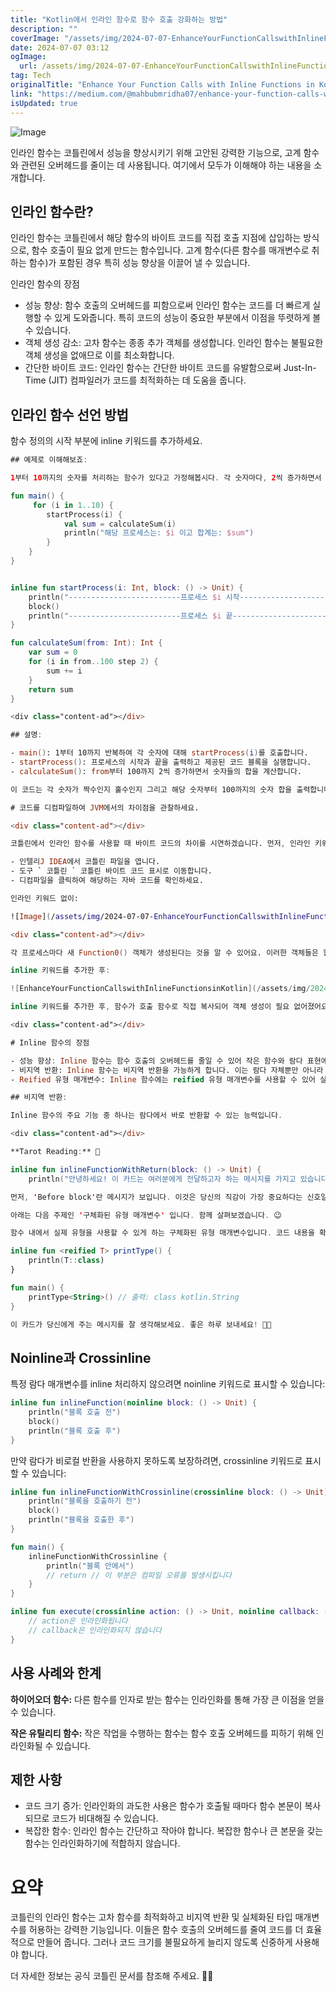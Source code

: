 ```yaml
---
title: "Kotlin에서 인라인 함수로 함수 호출 강화하는 방법"
description: ""
coverImage: "/assets/img/2024-07-07-EnhanceYourFunctionCallswithInlineFunctionsinKotlin_0.png"
date: 2024-07-07 03:12
ogImage:
  url: /assets/img/2024-07-07-EnhanceYourFunctionCallswithInlineFunctionsinKotlin_0.png
tag: Tech
originalTitle: "Enhance Your Function Calls with Inline Functions in Kotlin"
link: "https://medium.com/@mahbubmridha07/enhance-your-function-calls-with-inline-functions-in-kotlin-dfe1d938648d"
isUpdated: true
---
```


![Image](/assets/img/2024-07-07-EnhanceYourFunctionCallswithInlineFunctionsinKotlin_0.png)

인라인 함수는 코틀린에서 성능을 향상시키기 위해 고안된 강력한 기능으로, 고계 함수와 관련된 오버헤드를 줄이는 데 사용됩니다. 여기에서 모두가 이해해야 하는 내용을 소개합니다.

## 인라인 함수란?

인라인 함수는 코틀린에서 해당 함수의 바이트 코드를 직접 호출 지점에 삽입하는 방식으로, 함수 호출이 필요 없게 만드는 함수입니다. 고계 함수(다른 함수를 매개변수로 취하는 함수)가 포함된 경우 특히 성능 향상을 이끌어 낼 수 있습니다.

<div class="content-ad"></div>

인라인 함수의 장점

- 성능 향상: 함수 호출의 오버헤드를 피함으로써 인라인 함수는 코드를 더 빠르게 실행할 수 있게 도와줍니다. 특히 코드의 성능이 중요한 부분에서 이점을 뚜렷하게 볼 수 있습니다.
- 객체 생성 감소: 고차 함수는 종종 추가 객체를 생성합니다. 인라인 함수는 불필요한 객체 생성을 없애므로 이를 최소화합니다.
- 간단한 바이트 코드: 인라인 함수는 간단한 바이트 코드를 유발함으로써 Just-In-Time (JIT) 컴파일러가 코드를 최적화하는 데 도움을 줍니다.

## 인라인 함수 선언 방법

함수 정의의 시작 부분에 inline 키워드를 추가하세요.

<div class="content-ad"></div>

```kotlin
## 예제로 이해해보죠:

1부터 10까지의 숫자를 처리하는 함수가 있다고 가정해봅시다. 각 숫자마다, 2씩 증가하면서 100까지의 숫자의 합을 계산하고 그 합을 출력합니다.

fun main() {
     for (i in 1..10) {
        startProcess(i) {
            val sum = calculateSum(i)
            println("해당 프로세스는: $i 이고 합계는: $sum")
        }
    }
}


inline fun startProcess(i: Int, block: () -> Unit) {
    println("-------------------------프로세스 $i 시작--------------------------------")
    block()
    println("-------------------------프로세스 $i 끝---------------------------------\n\n")
}

fun calculateSum(from: Int): Int {
    var sum = 0
    for (i in from..100 step 2) {
        sum += i
    }
    return sum
}

<div class="content-ad"></div>

## 설명:

- main(): 1부터 10까지 반복하여 각 숫자에 대해 startProcess(i)를 호출합니다.
- startProcess(): 프로세스의 시작과 끝을 출력하고 제공된 코드 블록을 실행합니다.
- calculateSum(): from부터 100까지 2씩 증가하면서 숫자들의 합을 계산합니다.

이 코드는 각 숫자가 짝수인지 홀수인지 그리고 해당 숫자부터 100까지의 숫자 합을 출력합니다.

# 코드를 디컴파일하여 JVM에서의 차이점을 관찰하세요.

<div class="content-ad"></div>

코틀린에서 인라인 함수를 사용할 때 바이트 코드의 차이를 시연하겠습니다. 먼저, 인라인 키워드 없이 코드를 디컴파일하고 바이트 코드를 관찰합니다. 그런 다음, 함수에 인라인 키워드를 추가하고 다시 디컴파일하여 바이트 코드가 어떻게 변경되는지 확인해 봅니다.

- 인텔리J IDEA에서 코틀린 파일을 엽니다.
- 도구 ` 코틀린 ` 코틀린 바이트 코드 표시로 이동합니다.
- 디컴파일을 클릭하여 해당하는 자바 코드를 확인하세요.

인라인 키워드 없이:

![Image](/assets/img/2024-07-07-EnhanceYourFunctionCallswithInlineFunctionsinKotlin_1.png)

<div class="content-ad"></div>

각 프로세스마다 새 Function0() 객체가 생성된다는 것을 알 수 있어요. 이러한 객체들은 힙 메모리에 할당되며, 이는 메모리와 성능 측면에서 비용이 발생할 수 있어요. 이제 우리는 inline 키워드를 추가하면 어떻게 되는지 알아볼게요.

inline 키워드를 추가한 후:

![EnhanceYourFunctionCallswithInlineFunctionsinKotlin](/assets/img/2024-07-07-EnhanceYourFunctionCallswithInlineFunctionsinKotlin_2.png)

inline 키워드를 추가한 후, 함수가 호출 함수로 직접 복사되어 객체 생성이 필요 없어졌어요. 이로써 메모리 사용량과 성능이 최적화되었답니다.

<div class="content-ad"></div>

# Inline 함수의 장점

- 성능 향상: Inline 함수는 함수 호출의 오버헤드를 줄일 수 있어 작은 함수와 람다 표현에 특히 유용합니다.
- 비지역 반환: Inline 함수는 비지역 반환을 가능하게 합니다. 이는 람다 자체뿐만 아니라 호출하는 함수에서도 반환할 수 있음을 의미합니다.
- Reified 유형 매개변수: Inline 함수에는 reified 유형 매개변수를 사용할 수 있어 실행 중에 유형 매개변수를 실제 유형으로 사용할 수 있습니다.

## 비지역 반환:

Inline 함수의 주요 기능 중 하나는 람다에서 바로 반환할 수 있는 능력입니다.

<div class="content-ad"></div>

**Tarot Reading:** 🌟

inline fun inlineFunctionWithReturn(block: () -> Unit) {
    println("안녕하세요! 이 카드는 여러분에게 전달하고자 하는 메시지를 가지고 있습니다. 지금부터 해석해보겠습니다.

먼저, 'Before block'란 메시지가 보입니다. 이것은 당신의 직감이 가장 중요하다는 신호일 수 있습니다. 그 다음으로 'Inside block'란 메시지가 나타나는데, 이는 당신이 내부 자아와 대면하고 있는 중요한 시간일 수 있습니다. 그리고 '이 부분은 실행되지 않습니다' 라는 메시지가 있습니다. 이것은 현재의 결정이 중요하며, 미래를 바라보는 것이 좋겠다는 힌트를 주고 있습니다.

아래는 다음 주제인 '구체화된 유형 매개변수' 입니다. 함께 살펴보겠습니다. 😉

함수 내에서 실제 유형을 사용할 수 있게 하는 구체화된 유형 매개변수입니다. 코드 내용을 확인해보세요:

inline fun <reified T> printType() {
    println(T::class)
}

fun main() {
    printType<String>() // 출력: class kotlin.String
}

이 카드가 당신에게 주는 메시지를 잘 생각해보세요. 좋은 하루 보내세요! 🌙🔮
```

<div class="content-ad"></div>

## Noinline과 Crossinline

특정 람다 매개변수를 inline 처리하지 않으려면 noinline 키워드로 표시할 수 있습니다:

```kotlin
inline fun inlineFunction(noinline block: () -> Unit) {
    println("블록 호출 전")
    block()
    println("블록 호출 후")
}
```

만약 람다가 비로컬 반환을 사용하지 못하도록 보장하려면, crossinline 키워드로 표시할 수 있습니다:

<div class="content-ad"></div>

```kotlin
inline fun inlineFunctionWithCrossinline(crossinline block: () -> Unit) {
    println("블록을 호출하기 전")
    block()
    println("블록을 호출한 후")
}

fun main() {
    inlineFunctionWithCrossinline {
        println("블록 안에서")
        // return // 이 부분은 컴파일 오류를 발생시킵니다
    }
}
```

```kotlin
inline fun execute(crossinline action: () -> Unit, noinline callback: () -> Unit) {
    // action은 인라인화됩니다
    // callback은 인라인화되지 않습니다
}
```

## 사용 사례와 한계

<div class="content-ad"></div>

**하이어오더 함수:** 다른 함수를 인자로 받는 함수는 인라인화를 통해 가장 큰 이점을 얻을 수 있습니다.

**작은 유틸리티 함수:** 작은 작업을 수행하는 함수는 함수 호출 오버헤드를 피하기 위해 인라인화될 수 있습니다.

## 제한 사항

- 코드 크기 증가: 인라인화의 과도한 사용은 함수가 호출될 때마다 함수 본문이 복사되므로 코드가 비대해질 수 있습니다.
- 복잡한 함수: 인라인 함수는 간단하고 작아야 합니다. 복잡한 함수나 큰 본문을 갖는 함수는 인라인화하기에 적합하지 않습니다.

# 요약

<div class="content-ad"></div>

코틀린의 인라인 함수는 고차 함수를 최적화하고 비지역 반환 및 실체화된 타입 매개변수를 허용하는 강력한 기능입니다. 이들은 함수 호출의 오버헤드를 줄여 코드를 더 효율적으로 만들어 줍니다. 그러나 코드 크기를 불필요하게 늘리지 않도록 신중하게 사용해야 합니다.

더 자세한 정보는 공식 코틀린 문서를 참조해 주세요. 🔮✨
